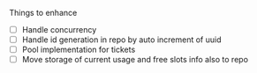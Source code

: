 Things to enhance

- [ ] Handle concurrency
- [ ] Handle id generation in repo by auto increment of uuid
- [ ] Pool implementation for tickets
- [ ] Move storage of current usage and free slots info also to repo